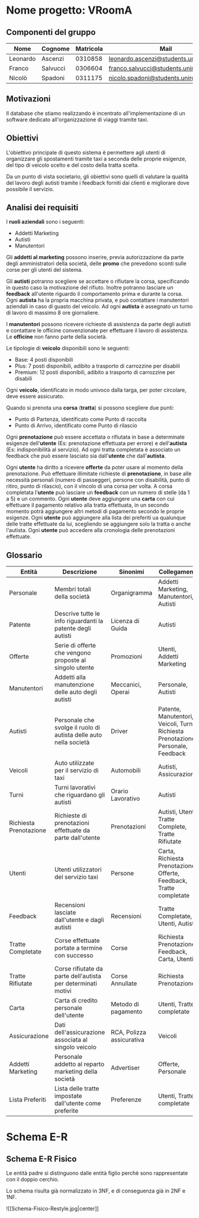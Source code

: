 # Nome progetto: VRoomA

## Componenti del gruppo  

| Nome | Cognome | Matricola | Mail |
| -------- | -------- | --------- | ------------------------------------- |
| Leonardo | Ascenzi | 0310858 | leonardo.ascenzi@students.uniroma2.eu |
| Franco | Salvucci | 0306604 | franco.salvucci@students.uniroma2.eu |
| Nicolò | Spadoni | 0311175 | nicolo.spadoni@students.uniroma2.eu | | | | |
## Motivazioni

Il database che stiamo realizzando è incentrato all'implementazione di un software dedicato all'organizzazione di viaggi tramite taxi.
## Obiettivi

L'obiettivo principale di questo sistema è permettere agli utenti di organizzare gli spostamenti tramite taxi a seconda delle proprie esigenze, del tipo di veicolo scelto e del costo della tratta scelta.

Da un punto di vista societario, gli obiettivi sono quelli di valutare la qualità del lavoro degli autisti tramite i feedback forniti dai clienti e migliorare dove possibile il servizio.
## Analisi dei requisiti

I **ruoli aziendali** sono i seguenti:
- Addetti Marketing
- Autisti
- Manutentori

Gli **addetti al marketing** possono inserire, previa autorizzazione da parte degli amministratori della società, delle **promo** che prevedono sconti sulle corse per gli utenti del sistema.

Gli **autisti** potranno scegliere se accettare o rifiutare la corsa, specificando in questo caso la motivazione del rifiuto.
Inoltre potranno lasciare un **feedback** all'utente riguardo il comportamento prima e durante la corsa.
Ogni **autista** ha la propria macchina privata, e può contattare i manutentori aziendali in caso di guasto del veicolo.
Ad ogni **autista** è assegnato un turno di lavoro di massimo 8 ore giornaliere.

I **manutentori** possono ricevere richieste di assistenza da parte degli autisti e contattare le officine convenzionate per effettuare il lavoro di assistenza.
Le **officine** non fanno parte della società.

Le tipologie di **veicolo** disponibili sono le seguenti:
- Base: 4 posti disponibili
- Plus: 7 posti disponibili, adibito a trasporto di carrozzine per disabili
- Premium: 12 posti disponibili, adibito a trasporto di carrozzine per disabili

Ogni **veicolo**, identificato in modo univoco dalla targa, per poter circolare, deve essere assicurato.

Quando si prenota una **corsa** (**tratta**) si possono scegliere due punti:
- Punto di Partenza, identificato come Punto di raccolta
- Punto di Arrivo, identificato come Punto di rilascio

Ogni **prenotazione** può essere accettata o rifiutata in base a determinate esigenze dell'**utente** (Es: prenotazione effettuata per errore) e dell'**autista** (Es: indisponibilità al servizio).
Ad ogni tratta completata è associato un feedback che può essere lasciato sia dall'**utente** che dall'**autista**.

Ogni **utente** ha diritto a ricevere **offerte** da poter usare al momento della prenotazione.
Può effettuare illimitate richieste di **prenotazione**, in base alle necessità personali (numero di passeggeri, persone con disabilità, punto di ritiro, punto di rilascio), con il vincolo di una corsa per volta.
A corsa completata l'**utente** può lasciare un **feedback** con un numero di stelle (da 1 a 5) e un commento.
Ogni **utente** deve aggiungere una **carta** con cui effettuare il pagamento relativo alla tratta effettuata, in un secondo momento potrà aggiungere altri metodi di pagamento secondo le proprie esigenze.
Ogni **utente** può aggiungere alla lista dei preferiti ua qualunque delle tratte effettuate da lui, scegliendo se aggiungere solo la tratta o anche l'autista.
Ogni **utente** può accedere alla cronologia delle prenotazioni effettuate.

## Glossario

| Entità | Descrizione | Sinonimi | Collegamenti |
| ---------------------- | ----------------------------------------------------------------- | ------------------------- | --------------------------------------------------------------------------------- |
| Personale | Membri totali della società | Organigramma | Addetti Marketing, Manutentori, Autisti |
| Patente | Descrive tutte le info riguardanti la patente degli autisti | Licenza di Guida | Autisti |
| Offerte | Serie di offerte che vengono proposte al singolo utente | Promozioni | Utenti, Addetti Marketing |
| Manutentori | Addetti alla manutenzione delle auto degli autisti | Meccanici, Operai | Personale, Autisti |
| Autisti | Personale che svolge il ruolo di autista delle auto nella società | Driver | Patente, Manutentori, Veicoli, Turni, Richiesta Prenotazione, Personale, Feedback |
| Veicoli | Auto utilizzate per il servizio di taxi | Automobili | Autisti, Assicurazione |
| Turni | Turni lavorativi che riguardano gli autisti | Orario Lavorativo | Autisti |
| Richiesta Prenotazione | Richieste di prenotazioni effettuate da parte dall'utente | Prenotazioni | Autisti, Utenti, Tratte Complete, Tratte Rifiutate |
| Utenti | Utenti utilizzatori del servizio taxi | Persone | Carta, Richiesta Prenotazione, Offerte, Feedback, Tratte completate |
| Feedback | Recensioni lasciate dall'utente e dagli autisti | Recensioni | Tratte Completate, Utenti, Autisti |
| Tratte Completate | Corse effettuate portate a termine con successo | Corse | Richiesta Prenotazione, Feedback, Carta, Utenti |
| Tratte Rifiutate | Corse rifiutate da parte dell'autista per determinati motivi | Corse Annullate | Richiesta Prenotazione |
| Carta | Carta di credito personale dell'utente | Metodo di pagamento | Utenti, Tratte completate |
| Assicurazione | Dati dell'assicurazione associata al singolo veicolo | RCA, Polizza assicurativa | Veicoli |
| Addetti Marketing | Personale addetto al reparto marketing della società | Advertiser | Offerte, Personale |
| Lista Preferiti | Lista delle tratte impostate dall'utente come preferite | Preferenze | Utenti, Tratte completate |

# Schema E-R
## Schema E-R Fisico

Le entità padre si distinguono dalle entità figlio perchè sono rappresentate con il doppio cerchio.

Lo schema risulta già normalizzato in 3NF, e di conseguenza già in 2NF e 1NF.

![[Schema-Fisico-Restyle.jpg|center]]
